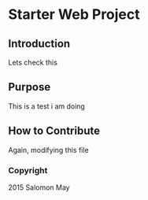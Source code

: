 # Starter Web Project
## Introduction

Lets check this
## Purpose

This is a test i am doing

## How to Contribute

Again, modifying this file

### Copyright

2015 Salomon May